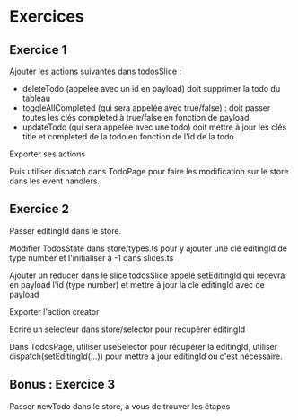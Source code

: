 # Exercices

## Exercice 1

Ajouter les actions suivantes dans todosSlice :
- deleteTodo (appelée avec un id en payload)
doit supprimer la todo du tableau
- toggleAllCompleted (qui sera appelée avec true/false) :
doit passer toutes les clés completed à true/false en fonction de payload
- updateTodo (qui sera appelée avec une todo)
doit mettre à jour les clés title et completed de la todo en fonction
de l'id de la todo

Exporter ses actions

Puis utiliser dispatch dans TodoPage pour faire les modification sur le store dans les event handlers.

## Exercice 2

Passer editingId dans le store.

Modifier TodosState dans store/types.ts pour y ajouter une clé editingId
de type number et l'initialiser à -1 dans slices.ts

Ajouter un reducer dans le slice todosSlice appelé setEditingId qui recevra
en payload l'id (type number) et mettre à jour la clé editingId avec ce payload

Exporter l'action creator

Ecrire un selecteur dans store/selector pour récupérer editingId

Dans TodosPage, utiliser useSelector pour récupérer la editingId, utiliser dispatch(setEditingId(...)) pour mettre à jour editingId où c'est nécessaire.

## Bonus : Exercice 3

Passer newTodo dans le store, à vous de trouver les étapes